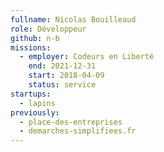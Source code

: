 ```yaml
---
fullname: Nicolas Bouilleaud
role: Développeur
github: n-b
missions:
  - employer: Codeurs en Liberté
    end: 2021-12-31
    start: 2018-04-09
    status: service
startups:
  - lapins
previously:
  - place-des-entreprises
  - demarches-simplifiees.fr
---
```

